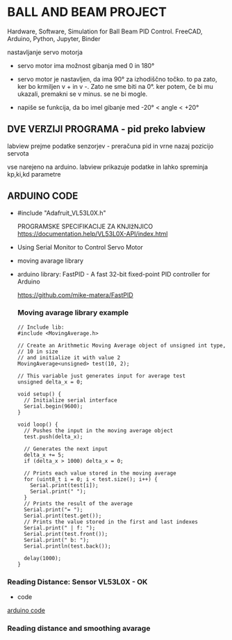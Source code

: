 # BALL AND BEAM PROJECT

Hardware, Software, Simulation for Ball Beam PID Control. FreeCAD, Arduino, Python, Jupyter, Binder




nastavljanje servo motorja

- servo motor ima možnost gibanja med 0 in 180°

- servo motor je nastavljen, da ima 90° za izhodiščno točko. to pa zato, ker bo krmiljen v + in v -. Zato ne sme biti na 0°. ker potem, če bi mu ukazali, premakni se v minus. se ne bi mogle.
- napiše se funkcija, da bo imel gibanje med -20° < angle < +20°



## DVE VERZIJI PROGRAMA - pid preko labview

labview prejme podatke senzorjev - preračuna pid in vrne nazaj pozicijo servota

vse narejeno na arduino. labview prikazuje podatke in lahko spreminja kp,ki,kd parametre



## ARDUINO CODE

- #include "Adafruit_VL53L0X.h"

  PROGRAMSKE SPECIFIKACIJE ZA KNJIžNJICO https://documentation.help/VL53L0X-API/index.html

  

- Using Serial Monitor to Control Servo Motor

- moving avarage library

- arduino library: FastPID - A fast 32-bit fixed-point PID controller for Arduino

  https://github.com/mike-matera/FastPID

  ### Moving avarage library example 

  ```
  // Include lib:
  #include <MovingAverage.h>
  
  // Create an Arithmetic Moving Average object of unsigned int type,
  // 10 in size
  // and initialize it with value 2
  MovingAverage<unsigned> test(10, 2);
  
  // This variable just generates input for average test
  unsigned delta_x = 0;
  
  void setup() {
    // Initialize serial interface
    Serial.begin(9600);
  }
  
  void loop() {
    // Pushes the input in the moving average object
    test.push(delta_x);
  
    // Generates the next input
    delta_x += 5;
    if (delta_x > 1000) delta_x = 0;
  
    // Prints each value stored in the moving average
    for (uint8_t i = 0; i < test.size(); i++) {
      Serial.print(test[i]);
      Serial.print(" ");
    }
    // Prints the result of the average
    Serial.print("= ");
    Serial.print(test.get());
    // Prints the value stored in the first and last indexes
    Serial.print(" | f: ");
    Serial.print(test.front());
    Serial.print(" b: ");
    Serial.println(test.back());
  
    delay(1000);
  }
  ```

  

### Reading Distance: Sensor VL53L0X - OK

- code

[arduino code](arduino-code\reading-dist-VL53L0X-v1\reading-dist-VL53L0X-v1.ino)



### Reading distance and smoothing avarage

